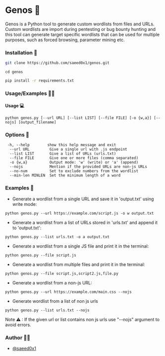 # Genos 🤖

Genos is a Python tool to generate custom wordlists from files and URLs. Custom wordlists are import during pentesting or bug bounty hunting and this tool can generate target specific wordlists that can be used for multiple purposes, such as forced browsing, parameter mining etc.


### Installation 🚀
```bash
git clone https://github.com/saeed0x1/genos.git
```
```shell
cd genos
```

```bash
pip install -r requirements.txt
```

### Usage/Examples 🏌️‍♂️

#### Usage 💻

```shell
python genos.py [--url URL] [--list LIST] [--file FILE] [-o {w,a}] [--nojs] [output_filename]
```

### Options 🚦
```shell
 -h, --help        show this help message and exit
  --url URL         Give a single url with .js endpoint
  --list LIST       Give a list of URLs (urls.txt)
  --file FILE       Give one or more files (comma separated)
  -o {w,a}          Output mode: 'w' (write) or 'a' (append)
  --nojs            Mention if the provided URLs are non-js URLs
  --no-num          Set to exclude numbers from the wordlist
  --min-len MINLEN  Set the minimum length of a word
```

### Examples 🏇
- Generate a wordlist from a single URL and save it in 'output.txt' using write mode:
```shell
python genos.py --url https://example.com/script.js -o w output.txt
```
- Generate a wordlist from a list of URLs stored in 'urls.txt' and append it to 'output.txt':
```shell
python genos.py --list urls.txt -o a output.txt
```
- Generate a wordlist from a single JS file and print it in the terminal:
```shell
python genos.py --file script.js
```
- Generate a wordlist from multiple files and print it in the terminal:
```shell
python genos.py --file script.js,script2.js,file.py
```
- Generate a wordlist from a non-js URL:
```shell
python genos.py --url https://example.com/main.css --nojs
```
- Generate wordlist from a list of non js urls
```shell
python genos.py --list urls.txt --nojs
```

Note ⚠ : If the given url or list contains non js urls use "--nojs" argument to avoid errors.

### Author 👨‍💻

- [@saeed0x1](https://www.github.com/saeed0x1)


